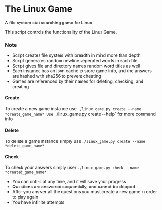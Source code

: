 # The Linux Game
A file system stat searching game for Linux

This script controls the functionality of the Linux Game.

### Note
* Script creates file system with breadth in mind more than depth
* Script generates random newline seperated words in each file
* Script gives file and directory names random word titles as well
* Each instance has an json cache to store game info, and the answers are hashed with sha256 to prevent cheating
* Games are referenced by their names for deleting, checking, and creating

#### Create
To create a new game instance use `./linux_game.py create --name  *create_game_name*
Use `./linux_game.py create --help` for more command info

#### Delete
To delete a game instance simply use `./linux_game.py create --name *delete_game_name*`

#### Check
To check your answers simply user `./linux_game.py check --name *created_game_name*`

* You can cntl-c at any time, and it will save your progress
* Questions are answered sequentially, and cannot be skipped
* After you answer all the questions you must create a new game in order to play again
* You have infinite attempts
